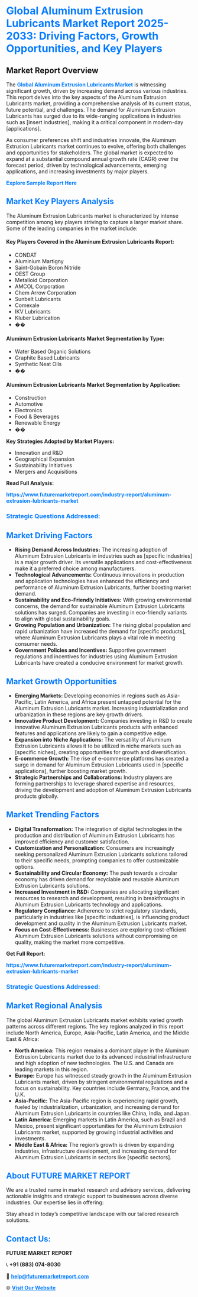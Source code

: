<h1 style="color: #007BFF;">Global Aluminum Extrusion Lubricants Market Report 2025-2033: Driving Factors, Growth Opportunities, and Key Players</h1>

<section id="overview">
<h2>Market Report Overview</h2>
<p>The <a href="https://www.futuremarketreport.com/industry-report/aluminum-extrusion-lubricants-market" style="color: #007BFF; text-decoration: none;"><strong>Global Aluminum Extrusion Lubricants Market</strong></a> is witnessing significant growth, driven by increasing demand across various industries. This report delves into the key aspects of the Aluminum Extrusion Lubricants market, providing a comprehensive analysis of its current status, future potential, and challenges. The demand for Aluminum Extrusion Lubricants has surged due to its wide-ranging applications in industries such as [insert industries], making it a critical component in modern-day [applications].</p>
<p>As consumer preferences shift and industries innovate, the Aluminum Extrusion Lubricants market continues to evolve, offering both challenges and opportunities for stakeholders. The global market is expected to expand at a substantial compound annual growth rate (CAGR) over the forecast period, driven by technological advancements, emerging applications, and increasing investments by major players.</p>
</section>

<section id="overview">
<p><a href="https://www.futuremarketreport.com/request-sample/reportId=116881" style="color: #007BFF; text-decoration: none;"><strong>Explore Sample Report Here</strong></a></p>
</section>

<section id="key-players">
<h2 style="color: #007BFF;">Market Key Players Analysis</h2>
<p>The Aluminum Extrusion Lubricants market is characterized by intense competition among key players striving to capture a larger market share. Some of the leading companies in the market include:</p>
<h4>Key Players Covered in the Aluminum Extrusion Lubricants Report:</h4>
<ul><li>CONDAT</li><li>Aluminium Martigny</li><li>Saint-Gobain Boron Nitride</li><li>OEST Group</li><li>Metalloid Corporation</li><li>AMCOL Corporation</li><li>Chem Arrow Corporation</li><li>Sunbelt Lubricants</li><li>Comexale</li><li>IKV Lubricants</li><li>Kluber Lubrication</li><li>��</li></ul>
<h4>Aluminum Extrusion Lubricants Market Segmentation by Type:</h4>
<ul><li>Water Based Organic Solutions</li><li>Graphite Based Lubricants</li><li>Synthetic Neat Oils</li><li>��</li></ul>

<h4>Aluminum Extrusion Lubricants Market Segmentation by Application:</h4>
<ul><li>Construction</li><li>Automotive</li><li>Electronics</li><li>Food &amp; Beverages</li><li>Renewable Energy</li><li>��</li></ul>
<p><strong>Key Strategies Adopted by Market Players:</strong></p>
<ul>
<li>Innovation and R&D</li>
<li>Geographical Expansion</li>
<li>Sustainability Initiatives</li>
<li>Mergers and Acquisitions</li>
</ul>
</section>

<section>
<p><strong>Read Full Analysis: </strong></p><a href="https://www.futuremarketreport.com/industry-report/aluminum-extrusion-lubricants-market" style="color: #007BFF; text-decoration: none;"><strong>https://www.futuremarketreport.com/industry-report/aluminum-extrusion-lubricants-market</strong></a>
<h3 style="color: #007BFF;">Strategic Questions Addressed:</h3>
</section>

<section id="driving-factors">
<h2 style="color: #007BFF;">Market Driving Factors</h2>
<ul>
<li><strong>Rising Demand Across Industries:</strong> The increasing adoption of Aluminum Extrusion Lubricants in industries such as [specific industries] is a major growth driver. Its versatile applications and cost-effectiveness make it a preferred choice among manufacturers.</li>
<li><strong>Technological Advancements:</strong> Continuous innovations in production and application technologies have enhanced the efficiency and performance of Aluminum Extrusion Lubricants, further boosting market demand.</li>
<li><strong>Sustainability and Eco-Friendly Initiatives:</strong> With growing environmental concerns, the demand for sustainable Aluminum Extrusion Lubricants solutions has surged. Companies are investing in eco-friendly variants to align with global sustainability goals.</li>
<li><strong>Growing Population and Urbanization:</strong> The rising global population and rapid urbanization have increased the demand for [specific products], where Aluminum Extrusion Lubricants plays a vital role in meeting consumer needs.</li>
<li><strong>Government Policies and Incentives:</strong> Supportive government regulations and incentives for industries using Aluminum Extrusion Lubricants have created a conducive environment for market growth.</li>
</ul>
</section>

<section id="growth-opportunities">
<h2 style="color: #007BFF;">Market Growth Opportunities</h2>
<ul>
<li><strong>Emerging Markets:</strong> Developing economies in regions such as Asia-Pacific, Latin America, and Africa present untapped potential for the Aluminum Extrusion Lubricants market. Increasing industrialization and urbanization in these regions are key growth drivers.</li>
<li><strong>Innovative Product Development:</strong> Companies investing in R&D to create innovative Aluminum Extrusion Lubricants products with enhanced features and applications are likely to gain a competitive edge.</li>
<li><strong>Expansion into Niche Applications:</strong> The versatility of Aluminum Extrusion Lubricants allows it to be utilized in niche markets such as [specific niches], creating opportunities for growth and diversification.</li>
<li><strong>E-commerce Growth:</strong> The rise of e-commerce platforms has created a surge in demand for Aluminum Extrusion Lubricants used in [specific applications], further boosting market growth.</li>
<li><strong>Strategic Partnerships and Collaborations:</strong> Industry players are forming partnerships to leverage shared expertise and resources, driving the development and adoption of Aluminum Extrusion Lubricants products globally.</li>
</ul>
</section>

<section id="trending-factors">
<h2 style="color: #007BFF;">Market Trending Factors</h2>
<ul>
<li><strong>Digital Transformation:</strong> The integration of digital technologies in the production and distribution of Aluminum Extrusion Lubricants has improved efficiency and customer satisfaction.</li>
<li><strong>Customization and Personalization:</strong> Consumers are increasingly seeking personalized Aluminum Extrusion Lubricants solutions tailored to their specific needs, prompting companies to offer customizable options.</li>
<li><strong>Sustainability and Circular Economy:</strong> The push towards a circular economy has driven demand for recyclable and reusable Aluminum Extrusion Lubricants solutions.</li>
<li><strong>Increased Investment in R&D:</strong> Companies are allocating significant resources to research and development, resulting in breakthroughs in Aluminum Extrusion Lubricants technology and applications.</li>
<li><strong>Regulatory Compliance:</strong> Adherence to strict regulatory standards, particularly in industries like [specific industries], is influencing product development and quality in the Aluminum Extrusion Lubricants market.</li>
<li><strong>Focus on Cost-Effectiveness:</strong> Businesses are exploring cost-efficient Aluminum Extrusion Lubricants solutions without compromising on quality, making the market more competitive.</li>
</ul>
</section>

<section>
<p><strong>Get Full Report: </strong></p><a href="https://www.futuremarketreport.com/industry-report/aluminum-extrusion-lubricants-market" style="color: #007BFF; text-decoration: none;"><strong>https://www.futuremarketreport.com/industry-report/aluminum-extrusion-lubricants-market</strong></a>
<h3 style="color: #007BFF;">Strategic Questions Addressed:</h3>
</section>


<section id="regional-analysis">
<h2 style="color: #007BFF;">Market Regional Analysis</h2>
<p>The global Aluminum Extrusion Lubricants market exhibits varied growth patterns across different regions. The key regions analyzed in this report include North America, Europe, Asia-Pacific, Latin America, and the Middle East & Africa:</p>
<ul>
<li><strong>North America:</strong> This region remains a dominant player in the Aluminum Extrusion Lubricants market due to its advanced industrial infrastructure and high adoption of new technologies. The U.S. and Canada are leading markets in this region.</li>
<li><strong>Europe:</strong> Europe has witnessed steady growth in the Aluminum Extrusion Lubricants market, driven by stringent environmental regulations and a focus on sustainability. Key countries include Germany, France, and the U.K.</li>
<li><strong>Asia-Pacific:</strong> The Asia-Pacific region is experiencing rapid growth, fueled by industrialization, urbanization, and increasing demand for Aluminum Extrusion Lubricants in countries like China, India, and Japan.</li>
<li><strong>Latin America:</strong> Emerging markets in Latin America, such as Brazil and Mexico, present significant opportunities for the Aluminum Extrusion Lubricants market, supported by growing industrial activities and investments.</li>
<li><strong>Middle East & Africa:</strong> The region’s growth is driven by expanding industries, infrastructure development, and increasing demand for Aluminum Extrusion Lubricants in sectors like [specific sectors].</li>
</ul>
</section>

<footer>
<h2 style="color: #007BFF;">About FUTURE MARKET REPORT</h2>
<p>We are a trusted name in market research and advisory services, delivering actionable insights and strategic support to businesses across diverse industries. Our expertise lies in offering:</p>

<p>Stay ahead in today’s competitive landscape with our tailored research solutions.</p>

<h2 style="color: #007BFF;">Contact Us:</h2>
<p><strong>FUTURE MARKET REPORT</strong></p>
<p>📞 <strong>+91 (883) 074-8030</strong></p>
<p>📧 <strong><a href="mailto:help@futuremarketreport.com" style="color: #007BFF;">help@futuremarketreport.com</a></strong></p>
<p>🌐 <strong><a href="https://www.futuremarketreport.com/" style="color: #007BFF;">Visit Our Website</a></strong></p>
</footer>